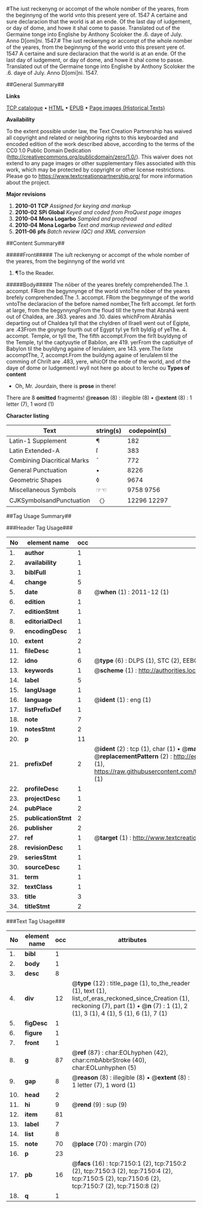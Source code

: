 #The iust reckenyng or accompt of the whole nomber of the yeares, from the beginnyng of the world vnto this present yere of. 1547 A certaine and sure declaracion that the world is at an ende. Of the last day of iudgement, or day of dome, and howe it shal come to passe. Translated out of the Germaine tonge into Englishe by Anthony Scoloker the .6. daye of July. Anno D[omi]ni. 1547.#
The iust reckenyng or accompt of the whole nomber of the yeares, from the beginnyng of the world vnto this present yere of. 1547 A certaine and sure declaracion that the world is at an ende. Of the last day of iudgement, or day of dome, and howe it shal come to passe. Translated out of the Germaine tonge into Englishe by Anthony Scoloker the .6. daye of July. Anno D[omi]ni. 1547.

##General Summary##

**Links**

[TCP catalogue](http://www.ota.ox.ac.uk/tcp/)  • 
[HTML](http://tei.it.ox.ac.uk/tcp/Texts-HTML/free/A10/A10519.html)  • 
[EPUB](http://tei.it.ox.ac.uk/tcp/Texts-EPUB/free/A10/A10519.epub) • 
[Page images (Historical Texts)](https://historicaltexts.jisc.ac.uk/eebo-99842491e)

**Availability**

To the extent possible under law, the Text Creation Partnership has waived all copyright and related or neighboring rights to this keyboarded and encoded edition of the work described above, according to the terms of the CC0 1.0 Public Domain Dedication (http://creativecommons.org/publicdomain/zero/1.0/). This waiver does not extend to any page images or other supplementary files associated with this work, which may be protected by copyright or other license restrictions. Please go to https://www.textcreationpartnership.org/ for more information about the project.

**Major revisions**

1. __2010-01__ __TCP__ *Assigned for keying and markup*
1. __2010-02__ __SPi Global__ *Keyed and coded from ProQuest page images*
1. __2010-04__ __Mona Logarbo__ *Sampled and proofread*
1. __2010-04__ __Mona Logarbo__ *Text and markup reviewed and edited*
1. __2011-06__ __pfs__ *Batch review (QC) and XML conversion*

##Content Summary##

#####Front#####
The iuſt reckenyng or accompt of the whole nomber of the yeares, from the beginnyng of the world vnt
1. ¶To the Reader.

#####Body#####
The nōber of the yeares brefely comprehended.The .1. accompt.
FRom the begynnynge of the world vntoThe nōber of the yeares brefely comprehended.The .1. accompt.
FRom the begynnynge of the world vntoThe declaracion of the before named nomber,The firſt accompt. ſet forth at large, from the begynnyngFrom the floud till the tyme that Abrahā went out of Chaldea, are .363. yeares and .10. daies whichFrom Abrahās departing out of Chaldea tyll that the chyldren of Iſraell went out of Egipte, are .43From the goynge fourth out of Egypt tyl ye firſt byldīg of yeThe. 4. accompt.
Temple, or tyll the, The fifth accompt.From the firſt buyldyng of the Temple, tyl the captyuytie of Babilon, are 419. yerFrom the captiuitye of Babylon til the buyldyng againe of Ieruſalem, are 143. yere.The ſixte accomptThe, 7, accompt.From the buildyng againe of Ieruſalem til the comming of Chriſt are .483, yere, whicOf the ende of the world, and of the daye of dome or Iudgement.I wyll not here go about to ſerche ou
**Types of content**

  * Oh, Mr. Jourdain, there is **prose** in there!

There are 8 **omitted** fragments! 
 @__reason__ (8) : illegible (8)  •  @__extent__ (8) : 1 letter (7), 1 word (1)

**Character listing**


|Text|string(s)|codepoint(s)|
|---|---|---|
|Latin-1 Supplement|¶|182|
|Latin Extended-A|ſ|383|
|Combining             Diacritical Marks|̄|772|
|General Punctuation|•|8226|
|Geometric Shapes|◊|9674|
|Miscellaneous Symbols|☞☜|9758 9756|
|CJKSymbolsandPunctuation|〈〉|12296 12297|

##Tag Usage Summary##

###Header Tag Usage###

|No|element name|occ|attributes|
|---|---|---|---|
|1.|__author__|1||
|2.|__availability__|1||
|3.|__biblFull__|1||
|4.|__change__|5||
|5.|__date__|8| @__when__ (1) : 2011-12 (1)|
|6.|__edition__|1||
|7.|__editionStmt__|1||
|8.|__editorialDecl__|1||
|9.|__encodingDesc__|1||
|10.|__extent__|2||
|11.|__fileDesc__|1||
|12.|__idno__|6| @__type__ (6) : DLPS (1), STC (2), EEBO-CITATION (1), PROQUEST (1), VID (1)|
|13.|__keywords__|1| @__scheme__ (1) : http://authorities.loc.gov/ (1)|
|14.|__label__|5||
|15.|__langUsage__|1||
|16.|__language__|1| @__ident__ (1) : eng (1)|
|17.|__listPrefixDef__|1||
|18.|__note__|7||
|19.|__notesStmt__|2||
|20.|__p__|11||
|21.|__prefixDef__|2| @__ident__ (2) : tcp (1), char (1)  •  @__matchPattern__ (2) : ([0-9\-]+):([0-9IVX]+) (1), (.+) (1)  •  @__replacementPattern__ (2) : http://eebo.chadwyck.com/downloadtiff?vid=$1&page=$2 (1), https://raw.githubusercontent.com/textcreationpartnership/Texts/master/tcpchars.xml#$1 (1)|
|22.|__profileDesc__|1||
|23.|__projectDesc__|1||
|24.|__pubPlace__|2||
|25.|__publicationStmt__|2||
|26.|__publisher__|2||
|27.|__ref__|1| @__target__ (1) : http://www.textcreationpartnership.org/docs/. (1)|
|28.|__revisionDesc__|1||
|29.|__seriesStmt__|1||
|30.|__sourceDesc__|1||
|31.|__term__|1||
|32.|__textClass__|1||
|33.|__title__|3||
|34.|__titleStmt__|2||


###Text Tag Usage###

|No|element name|occ|attributes|
|---|---|---|---|
|1.|__bibl__|1||
|2.|__body__|1||
|3.|__desc__|8||
|4.|__div__|12| @__type__ (12) : title_page (1), to_the_reader (1), text (1), list_of_eras_reckoned_since_Creation (1), reckoning (7), part (1)  •  @__n__ (7) : 1 (1), 2 (1), 3 (1), 4 (1), 5 (1), 6 (1), 7 (1)|
|5.|__figDesc__|1||
|6.|__figure__|1||
|7.|__front__|1||
|8.|__g__|87| @__ref__ (87) : char:EOLhyphen (42), char:cmbAbbrStroke (40), char:EOLunhyphen (5)|
|9.|__gap__|8| @__reason__ (8) : illegible (8)  •  @__extent__ (8) : 1 letter (7), 1 word (1)|
|10.|__head__|2||
|11.|__hi__|9| @__rend__ (9) : sup (9)|
|12.|__item__|81||
|13.|__label__|7||
|14.|__list__|8||
|15.|__note__|70| @__place__ (70) : margin (70)|
|16.|__p__|23||
|17.|__pb__|16| @__facs__ (16) : tcp:7150:1 (2), tcp:7150:2 (2), tcp:7150:3 (2), tcp:7150:4 (2), tcp:7150:5 (2), tcp:7150:6 (2), tcp:7150:7 (2), tcp:7150:8 (2)|
|18.|__q__|1||
